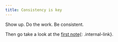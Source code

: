 ```yaml
---
title: Consistency is key
---
```


Show up. Do the work. Be consistent.

Then go take a look at the [first note](/2020-09-10-your-first-note){: .internal-link}.
